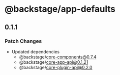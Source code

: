 # @backstage/app-defaults

## 0.1.1

### Patch Changes

- Updated dependencies
  - @backstage/core-components@0.7.4
  - @backstage/core-app-api@0.1.21
  - @backstage/core-plugin-api@0.2.0
